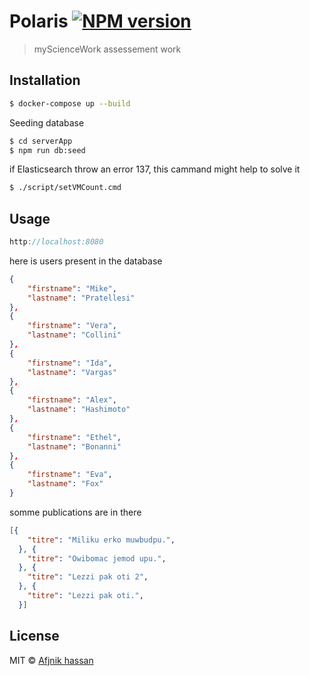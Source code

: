 # Polaris [![NPM version](https://badge.fury.io/js/polaris.svg)](https://npmjs.org/package/polaris)

> myScienceWork assessement work

## Installation

```sh
$ docker-compose up --build
```
Seeding database 
```sh
$ cd serverApp
$ npm run db:seed
```
if Elasticsearch throw an error 137, this cammand might help to solve it
```sh
$ ./script/setVMCount.cmd
```
## Usage

```js
http://localhost:8080

```
here is users present in the database

```json
{  
	"firstname": "Mike",
	"lastname": "Pratellesi"
},
{
	"firstname": "Vera",
	"lastname": "Collini"
},
{
	"firstname": "Ida",
	"lastname": "Vargas"
},
{
	"firstname": "Alex",
	"lastname": "Hashimoto"
},
{
	"firstname": "Ethel",
	"lastname": "Bonanni"
},
{
	"firstname": "Eva",
	"lastname": "Fox"
}
```

somme publications are in there 

```json
[{
	"titre": "Miliku erko muwbudpu.",
  }, {
	"titre": "Owibomac jemod upu.",
  }, {
	"titre": "Lezzi pak oti 2",
  }, {
	"titre": "Lezzi pak oti.",
  }]
```

## License

MIT © [Afjnik hassan](https://www.linkedin.com/in/hassan-afjnik-06b569142/)
